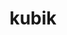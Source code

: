 ---
title: "kubik"
composer: "Ladislav Kubík"
composition: "River in Spring"
performers: "Phyllis Pancella, mezzo soprano"
---